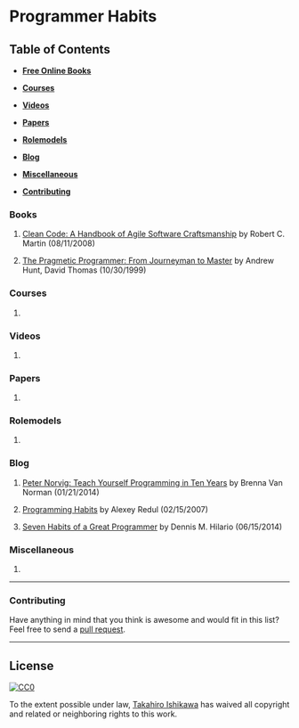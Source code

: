 # Programmer Habits 

## Table of Contents

* **[Free Online Books](#books)**  

* **[Courses](#courses)**  

* **[Videos](#videos)**  

* **[Papers](#papers)**  

* **[Rolemodels](#rolemodels)**  

* **[Blog](#blog)**  

* **[Miscellaneous](#miscellaneous)**  

* **[Contributing](#contributing)**  


### Books

1. [Clean Code: A Handbook of Agile Software Craftsmanship](https://www.amazon.com/Clean-Code-Handbook-Software-Craftsmanship/dp/0132350882?tag=ecosia-20) by Robert C. Martin  (08/11/2008) 

2. [The Pragmetic Programmer: From Journeyman to Master](https://www.amazon.com/The-Pragmatic-Programmer-Journeyman-Master/dp/020161622X/ref=sr_1_1?ie=UTF8&qid=1399996090&sr=8-1&keywords=pragmatic+programmer) by Andrew Hunt, David Thomas  (10/30/1999)
 
### Courses

1.  

### Videos

1.  

### Papers

1.  

### Rolemodels

1. 

### Blog

1. [Peter Norvig: Teach Yourself Programming in Ten Years](http://blog.udacity.com/2014/01/peter-norvig-teach-yourself-programming.html) by Brenna Van Norman  (01/21/2014)

2. [Programming Habits](http://web.mit.edu/~axch/www/programming_habits.html) by Alexey Redul  (02/15/2007) 

3. [Seven Habits of a Great Programmer](https://medium.com/@hilsoftinc/seven-habits-of-a-great-programmer-36682b736c83#.a51egdii0) by Dennis M. Hilario  (06/15/2014) 



### Miscellaneous

1.  

-----
### Contributing
Have anything in mind that you think is awesome and would fit in this list? Feel free to send a [pull request](https://github.com/HiroIshikawa/programmer-habits/pulls). 

-----
## License

[![CC0](http://i.creativecommons.org/p/zero/1.0/88x31.png)](http://creativecommons.org/publicdomain/zero/1.0/)

To the extent possible under law, [Takahiro Ishikawa](https://linkedin.com/in/takahiroishikawa) has waived all copyright and related or neighboring rights to this work.